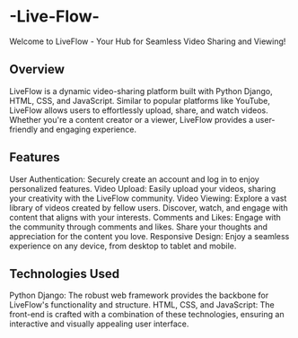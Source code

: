 # -Live-Flow-

Welcome to LiveFlow - Your Hub for Seamless Video Sharing and Viewing!

## Overview
LiveFlow is a dynamic video-sharing platform built with Python Django, HTML, CSS, and JavaScript. Similar to popular platforms like YouTube, LiveFlow allows users to effortlessly upload, share, and watch videos. Whether you're a content creator or a viewer, LiveFlow provides a user-friendly and engaging experience.

## Features
User Authentication: Securely create an account and log in to enjoy personalized features.
Video Upload: Easily upload your videos, sharing your creativity with the LiveFlow community.
Video Viewing: Explore a vast library of videos created by fellow users. Discover, watch, and engage with content that aligns with your interests.
Comments and Likes: Engage with the community through comments and likes. Share your thoughts and appreciation for the content you love.
Responsive Design: Enjoy a seamless experience on any device, from desktop to tablet and mobile.

## Technologies Used
Python Django: The robust web framework provides the backbone for LiveFlow's functionality and structure.
HTML, CSS, and JavaScript: The front-end is crafted with a combination of these technologies, ensuring an interactive and visually appealing user interface.
